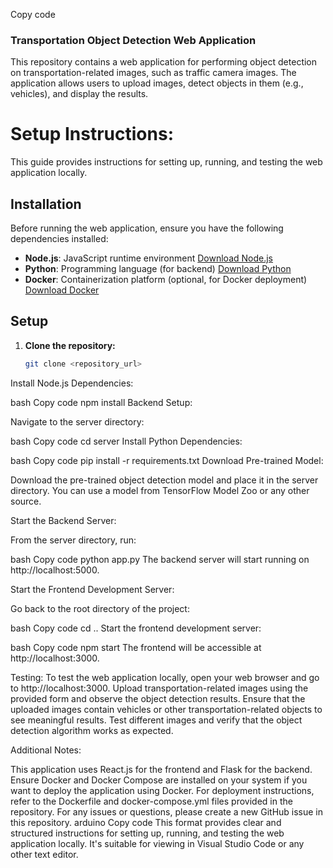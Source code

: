 Copy code
### Transportation Object Detection Web Application

This repository contains a web application for performing object detection on transportation-related images, such as traffic camera images. The application allows users to upload images, detect objects in them (e.g., vehicles), and display the results.

# Setup Instructions:

This guide provides instructions for setting up, running, and testing the web application locally.

## Installation

Before running the web application, ensure you have the following dependencies installed:

- **Node.js**: JavaScript runtime environment [Download Node.js](https://nodejs.org)
- **Python**: Programming language (for backend) [Download Python](https://www.python.org)
- **Docker**: Containerization platform (optional, for Docker deployment) [Download Docker](https://www.docker.com)

## Setup

1. **Clone the repository:**
   ```bash
   git clone <repository_url>
Install Node.js Dependencies:

bash
Copy code
npm install
Backend Setup:

Navigate to the server directory:

bash
Copy code
cd server
Install Python Dependencies:

bash
Copy code
pip install -r requirements.txt
Download Pre-trained Model:

Download the pre-trained object detection model and place it in the server directory. You can use a model from TensorFlow Model Zoo or any other source.

Start the Backend Server:

From the server directory, run:

bash
Copy code
python app.py
The backend server will start running on http://localhost:5000.

Start the Frontend Development Server:

Go back to the root directory of the project:

bash
Copy code
cd ..
Start the frontend development server:

bash
Copy code
npm start
The frontend will be accessible at http://localhost:3000.

Testing:
To test the web application locally, open your web browser and go to http://localhost:3000.
Upload transportation-related images using the provided form and observe the object detection results.
Ensure that the uploaded images contain vehicles or other transportation-related objects to see meaningful results.
Test different images and verify that the object detection algorithm works as expected.

Additional Notes:

This application uses React.js for the frontend and Flask for the backend.
Ensure Docker and Docker Compose are installed on your system if you want to deploy the application using Docker.
For deployment instructions, refer to the Dockerfile and docker-compose.yml files provided in the repository.
For any issues or questions, please create a new GitHub issue in this repository.
arduino
Copy code
This format provides clear and structured instructions for setting up, running, and testing the web application locally. It's suitable for viewing in Visual Studio Code or any other text editor.





